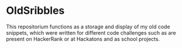 # OldSribbles
This repositorium functions as a storage and display of my old code snippets,
which were written for different code challenges such as are present on HackerRank 
or at Hackatons and as school projects.